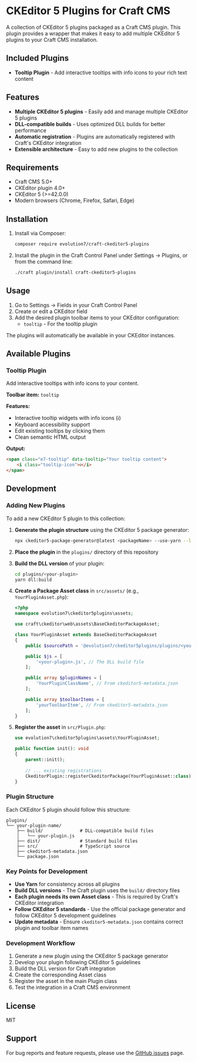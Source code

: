 # CKEditor 5 Plugins for Craft CMS

A collection of CKEditor 5 plugins packaged as a Craft CMS plugin. This plugin provides a wrapper that makes it easy to add multiple CKEditor 5 plugins to your Craft CMS installation.

## Included Plugins

- **Tooltip Plugin** - Add interactive tooltips with info icons to your rich text content

## Features

- **Multiple CKEditor 5 plugins** - Easily add and manage multiple CKEditor 5 plugins
- **DLL-compatible builds** - Uses optimized DLL builds for better performance
- **Automatic registration** - Plugins are automatically registered with Craft's CKEditor integration
- **Extensible architecture** - Easy to add new plugins to the collection

## Requirements

- Craft CMS 5.0+
- CKEditor plugin 4.0+
- CKEditor 5 (>=42.0.0)
- Modern browsers (Chrome, Firefox, Safari, Edge)

## Installation

1. Install via Composer:
   ```bash
   composer require evolution7/craft-ckeditor5-plugins
   ```

2. Install the plugin in the Craft Control Panel under Settings → Plugins, or from the command line:
   ```bash
   ./craft plugin/install craft-ckeditor5-plugins
   ```

## Usage

1. Go to Settings → Fields in your Craft Control Panel
2. Create or edit a CKEditor field
3. Add the desired plugin toolbar items to your CKEditor configuration:
   - `tooltip` - For the tooltip plugin

The plugins will automatically be available in your CKEditor instances.

## Available Plugins

### Tooltip Plugin

Add interactive tooltips with info icons to your content.

**Toolbar item:** `tooltip`

**Features:**
- Interactive tooltip widgets with info icons (ℹ)
- Keyboard accessibility support
- Edit existing tooltips by clicking them
- Clean semantic HTML output

**Output:**
```html
<span class="e7-tooltip" data-tooltip="Your tooltip content">
    <i class="tooltip-icon">ℹ</i>
</span>
```

## Development

### Adding New Plugins

To add a new CKEditor 5 plugin to this collection:

1. **Generate the plugin structure** using the CKEditor 5 package generator:
   ```bash
   npx ckeditor5-package-generator@latest <packageName> --use-yarn --lang ts
   ```

2. **Place the plugin** in the `plugins/` directory of this repository

3. **Build the DLL version** of your plugin:
   ```bash
   cd plugins/<your-plugin>
   yarn dll:build
   ```

4. **Create a Package Asset class** in `src/assets/` (e.g., `YourPluginAsset.php`):
   ```php
   <?php
   namespace evolution7\ckeditor5plugins\assets;

   use craft\ckeditor\web\assets\BaseCkeditorPackageAsset;

   class YourPluginAsset extends BaseCkeditorPackageAsset
   {
       public $sourcePath = '@evolution7/ckeditor5plugins/plugins/<your-plugin>/build';

       public $js = [
           '<your-plugin>.js', // The DLL build file
       ];

       public array $pluginNames = [
           'YourPluginClassName', // From ckeditor5-metadata.json
       ];

       public array $toolbarItems = [
           'yourToolbarItem', // From ckeditor5-metadata.json
       ];
   }
   ```

5. **Register the asset** in `src/Plugin.php`:
   ```php
   use evolution7\ckeditor5plugins\assets\YourPluginAsset;

   public function init(): void
   {
       parent::init();
       
       // ... existing registrations
       CkeditorPlugin::registerCkeditorPackage(YourPluginAsset::class);
   }
   ```

### Plugin Structure

Each CKEditor 5 plugin should follow this structure:
```
plugins/
└── your-plugin-name/
    ├── build/              # DLL-compatible build files
    │   └── your-plugin.js
    ├── dist/               # Standard build files
    ├── src/                # TypeScript source
    ├── ckeditor5-metadata.json
    └── package.json
```

### Key Points for Development

- **Use Yarn** for consistency across all plugins
- **Build DLL versions** - The Craft plugin uses the `build/` directory files
- **Each plugin needs its own Asset class** - This is required by Craft's CKEditor integration
- **Follow CKEditor 5 standards** - Use the official package generator and follow CKEditor 5 development guidelines
- **Update metadata** - Ensure `ckeditor5-metadata.json` contains correct plugin and toolbar item names

### Development Workflow

1. Generate a new plugin using the CKEditor 5 package generator
2. Develop your plugin following CKEditor 5 guidelines
3. Build the DLL version for Craft integration
4. Create the corresponding Asset class
5. Register the asset in the main Plugin class
6. Test the integration in a Craft CMS environment

## License

MIT

## Support

For bug reports and feature requests, please use the [GitHub issues](https://github.com/evolution7/craft-ckeditor5-plugins/issues) page.
